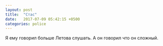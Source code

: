 ```yaml
---
layout: post
title:  "Стас"
date:   2017-07-09 05:42:15 +0500
categories: police
---
```

Я ему говорил больше Летова слушать. А он говорил что он сложный.
